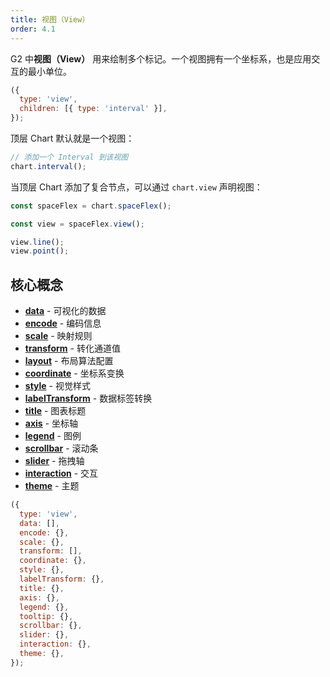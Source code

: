 ```yaml
---
title: 视图（View）
order: 4.1
---
```


G2 中**视图（View）** 用来绘制多个标记。一个视图拥有一个坐标系，也是应用交互的最小单位。

```js
({
  type: 'view',
  children: [{ type: 'interval' }],
});
```

顶层 Chart 默认就是一个视图：

```js
// 添加一个 Interval 到该视图
chart.interval();
```

当顶层 Chart 添加了复合节点，可以通过 `chart.view` 声明视图：

```js
const spaceFlex = chart.spaceFlex();

const view = spaceFlex.view();

view.line();
view.point();
```

## 核心概念

- [**data**](/manual/core/data) - 可视化的数据
- [**encode**](/manual/core/encode) - 编码信息
- [**scale**](/manual/core/encode) - 映射规则
- [**transform**](/manual/core/transform) - 转化通道值
- [**layout**](/manual/core/layout) - 布局算法配置
- [**coordinate**](/manual/core/coordinate) - 坐标系变换
- [**style**](/manual/core/style) - 视觉样式
- [**labelTransform**](/manual/core/label) - 数据标签转换
- [**title**](/manual/core/title) - 图表标题
- [**axis**](/manual/core/axis) - 坐标轴
- [**legend**](/manual/core/legend) - 图例
- [**scrollbar**](/manual/core/scrollbar) - 滚动条
- [**slider**](/manual/core/scrollbar) - 拖拽轴
- [**interaction**](/manual/core/scrollbar) - 交互
- [**theme**](/manual/core/scrollbar) - 主题

```js
({
  type: 'view',
  data: [],
  encode: {},
  scale: {},
  transform: [],
  coordinate: {},
  style: {},
  labelTransform: {},
  title: {},
  axis: {},
  legend: {},
  tooltip: {},
  scrollbar: {},
  slider: {},
  interaction: {},
  theme: {},
});
```
